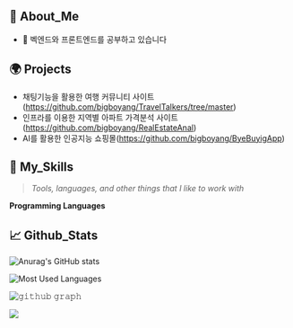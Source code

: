 
## 🤵 About_Me

- 🌱 벡엔드와 프론트엔드를 공부하고 있습니다 


## 🌍 Projects

- 채팅기능을 활용한 여행 커뮤니티 사이트(https://github.com/bigboyang/TravelTalkers/tree/master)
- 인프라를 이용한 지역별 아파트 가격분석 사이트 (https://github.com/bigboyang/RealEstateAnal)
- AI를 활용한 인공지능 쇼핑몰(https://github.com/bigboyang/ByeBuyigApp)

## 🚀 My_Skills

> _Tools, languages, and other things that I like to work with_

**Programming Languages**

<!-- <table>
  <tr>
     <td align="center" width="96">
      <a>
        <img src="icons/python.svg" width="40"/>
      </a>
      <br>Python
    </td>
    <td align="center" width="96">
      <a>
        <img src="icons/js.svg" width="40"/>
      </a>
      <br>JavaScript
    </td>   
    <td align="center" width="96">
      <a>
        <img src="icons/php.svg" width="40"/>
      </a>
      <br>PHP
    </td>
    <td align="center" width="96">
      <a>
        <img src="icons/c.svg" width="40"/>
      </a>
      <br>C
    </td>
  </tr>
</table>
 -->
 
<!-- **Frameworks & Libraries** -->

<!-- <table>
  <tr>
    <td align="center" width="96">
      <a>
        <img src="icons/django.svg" width="40"/>
      </a>
      <br>Django
    </td>
    <td align="center" width="96">
      <a>
        <img src="icons/react.svg" width="40"/>
      </a>
      <br>React
    </td>
    <td align="center" width="96">
      <a>
        <img src="icons/nodejs.svg" width="40"/>
      </a>
      <br>NodeJS
    </td>
    <td align="center" width="96">
      <a>
        <img src="icons/electron.svg" width="40"/>
      </a>
      <br>Electron
    </td>
    <td align="center" width="96">
      <a>
        <img src="icons/bootstrap.svg" width="40"/>
      </a>
      <br>Bootstrap
    </td>
  </tr>
</table>

**DevOps**

<table>
  <tr>
    <td align="center" width="96">
      <a>
        <img src="icons/aws.png" width="40"/>
      </a>
      <br>AWS
    </td>
    <td align="center" width="96">
      <a>
        <img src="icons/azure.svg" width="40"/>
      </a>
      <br>Azure
    </td>
    <td align="center" width="96">
      <a>
        <img src="icons/heroku.svg" width="40"/>
      </a>
      <br>Heroku
    </td>
    <td align="center" width="96">
      <a>
        <img src="icons/netlify.svg" width="40"/>
      </a>
      <br>Netlify
    </td>
  </tr>
</table>

**Markup & Stylesheet**

<table>
  <tr>
    <td align="center" width="96">
      <a>
        <img src="icons/html.svg" width="40"/>
      </a>
      <br>HTML
    </td>
    <td align="center" width="96">
      <a>
        <img src="icons/css.svg" width="40"/>
      </a>
      <br>CSS
    </td>
    <td align="center" width="96">
      <a>
        <img src="icons/sass.svg" width="40"/>
      </a>
      <br>SASS
    </td>
    <td align="center" width="96">
      <a>
        <img src="icons/markdown.svg" width="40"/>
      </a>
      <br>Markdown
    </td>
  </tr>
</table>
 -->


## 📈 Github_Stats

![Anurag's GitHub stats](https://github-readme-stats.vercel.app/api?username=bigboyang&show_icons=true&theme=radical&hide_border=true)

![Most Used Languages](https://github-readme-stats.vercel.app/api/top-langs/?username=bigboyang&theme=radical&langs_count=15&layout=compact&hide_border=true)

![𝚐𝚒𝚝𝚑𝚞𝚋 𝚐𝚛𝚊𝚙𝚑](https://activity-graph.herokuapp.com/graph?username=bigboyang&theme=redical&hide_border=true&area=true)

![](https://github-readme-streak-stats.herokuapp.com/?user=bigboyang&theme=radical&hide_border=true)
